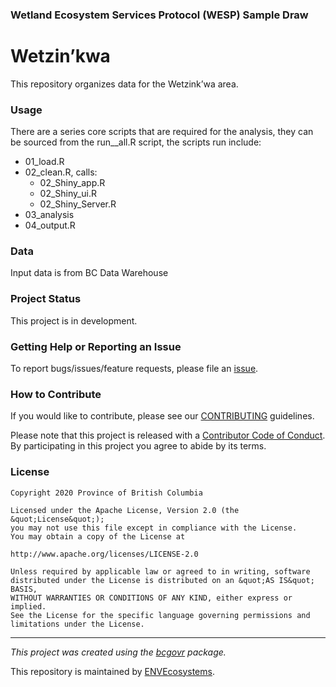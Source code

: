 ### Wetland Ecosystem Services Protocol (WESP) Sample Draw

<!-- Add a project state badge
See https://github.com/BCDevExchange/Our-Project-Docs/blob/master/discussion/projectstates.md
If you have bcgovr installed and you use RStudio, click the 'Insert BCDevex Badge' Addin. -->

# Wetzin’kwa

This repository organizes data for the Wetzink’wa area.

### Usage

There are a series core scripts that are required for the analysis, they
can be sourced from the run\_\_all.R script, the scripts run include:

-   01_load.R
-   02_clean.R, calls:
    -   02_Shiny_app.R
    -   02_Shiny_ui.R
    -   02_Shiny_Server.R
-   03_analysis
-   04_output.R

### Data

Input data is from BC Data Warehouse

### Project Status

This project is in development.

### Getting Help or Reporting an Issue

To report bugs/issues/feature requests, please file an
[issue](https://github.com/bcgov/Wetland_Summary/issues/).

### How to Contribute

If you would like to contribute, please see our
[CONTRIBUTING](CONTRIBUTING.md) guidelines.

Please note that this project is released with a [Contributor Code of
Conduct](CODE_OF_CONDUCT.md). By participating in this project you agree
to abide by its terms.

### License

    Copyright 2020 Province of British Columbia

    Licensed under the Apache License, Version 2.0 (the &quot;License&quot;);
    you may not use this file except in compliance with the License.
    You may obtain a copy of the License at

    http://www.apache.org/licenses/LICENSE-2.0

    Unless required by applicable law or agreed to in writing, software distributed under the License is distributed on an &quot;AS IS&quot; BASIS,
    WITHOUT WARRANTIES OR CONDITIONS OF ANY KIND, either express or implied.
    See the License for the specific language governing permissions and limitations under the License.

------------------------------------------------------------------------

*This project was created using the
[bcgovr](https://github.com/bcgov/bcgovr) package.*

This repository is maintained by
[ENVEcosystems](https://github.com/orgs/bcgov/teams/envecosystems/members).
